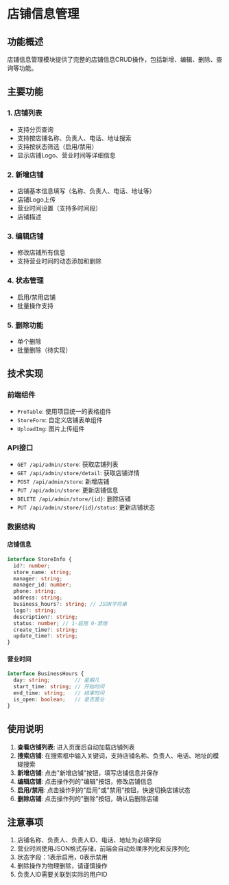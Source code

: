 # 店铺信息管理

## 功能概述

店铺信息管理模块提供了完整的店铺信息CRUD操作，包括新增、编辑、删除、查询等功能。

## 主要功能

### 1. 店铺列表
- 支持分页查询
- 支持按店铺名称、负责人、电话、地址搜索
- 支持按状态筛选（启用/禁用）
- 显示店铺Logo、营业时间等详细信息

### 2. 新增店铺
- 店铺基本信息填写（名称、负责人、电话、地址等）
- 店铺Logo上传
- 营业时间设置（支持多时间段）
- 店铺描述

### 3. 编辑店铺
- 修改店铺所有信息
- 支持营业时间的动态添加和删除

### 4. 状态管理
- 启用/禁用店铺
- 批量操作支持

### 5. 删除功能
- 单个删除
- 批量删除（待实现）

## 技术实现

### 前端组件
- `ProTable`: 使用项目统一的表格组件
- `StoreForm`: 自定义店铺表单组件
- `UploadImg`: 图片上传组件

### API接口
- `GET /api/admin/store`: 获取店铺列表
- `GET /api/admin/store/detail`: 获取店铺详情
- `POST /api/admin/store`: 新增店铺
- `PUT /api/admin/store`: 更新店铺信息
- `DELETE /api/admin/store/{id}`: 删除店铺
- `PUT /api/admin/store/{id}/status`: 更新店铺状态

### 数据结构

#### 店铺信息
```typescript
interface StoreInfo {
  id?: number;
  store_name: string;
  manager: string;
  manager_id: number;
  phone: string;
  address: string;
  business_hours?: string; // JSON字符串
  logo?: string;
  description?: string;
  status: number; // 1-启用 0-禁用
  create_time?: string;
  update_time?: string;
}
```

#### 营业时间
```typescript
interface BusinessHours {
  day: string;        // 星期几
  start_time: string; // 开始时间
  end_time: string;   // 结束时间
  is_open: boolean;   // 是否营业
}
```

## 使用说明

1. **查看店铺列表**: 进入页面后自动加载店铺列表
2. **搜索店铺**: 在搜索框中输入关键词，支持店铺名称、负责人、电话、地址的模糊搜索
3. **新增店铺**: 点击"新增店铺"按钮，填写店铺信息并保存
4. **编辑店铺**: 点击操作列的"编辑"按钮，修改店铺信息
5. **启用/禁用**: 点击操作列的"启用"或"禁用"按钮，快速切换店铺状态
6. **删除店铺**: 点击操作列的"删除"按钮，确认后删除店铺

## 注意事项

1. 店铺名称、负责人、负责人ID、电话、地址为必填字段
2. 营业时间使用JSON格式存储，前端会自动处理序列化和反序列化
3. 状态字段：1表示启用，0表示禁用
4. 删除操作为物理删除，请谨慎操作
5. 负责人ID需要关联到实际的用户ID 